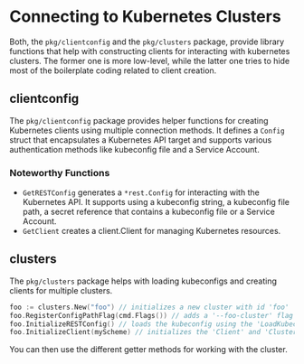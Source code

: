 # Connecting to Kubernetes Clusters

Both, the `pkg/clientconfig` and the `pkg/clusters` package, provide library functions that help with constructing clients for interacting with kubernetes clusters. The former one is more low-level, while the latter one tries to hide most of the boilerplate coding related to client creation.

## clientconfig

The `pkg/clientconfig` package provides helper functions for creating Kubernetes clients using multiple connection methods. It defines a `Config` struct that encapsulates a Kubernetes API target and supports various authentication methods like kubeconfig file and a Service Account.

### Noteworthy Functions

- `GetRESTConfig` generates a `*rest.Config` for interacting with the Kubernetes API. It supports using a kubeconfig string, a kubeconfig file path, a secret reference that contains a kubeconfig file or a Service Account.
- `GetClient` creates a client.Client for managing Kubernetes resources.

## clusters

The `pkg/clusters` package helps with loading kubeconfigs and creating clients for multiple clusters.
```go
foo := clusters.New("foo") // initializes a new cluster with id 'foo'
foo.RegisterConfigPathFlag(cmd.Flags()) // adds a '--foo-cluster' flag to the flag set for passing in a kubeconfig path
foo.InitializeRESTConfig() // loads the kubeconfig using the 'LoadKubeconfig' function from the 'controller' package
foo.InitializeClient(myScheme) // initializes the 'Client' and 'Cluster' interfaces from the controller-runtime
```
You can then use the different getter methods for working with the cluster.
